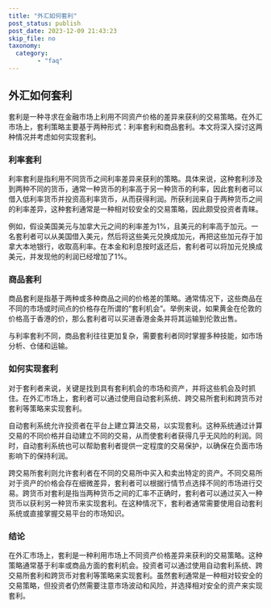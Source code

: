 ```yaml
---
title: "外汇如何套利"
post_status: publish
post_date: 2023-12-09 21:43:23
skip_file: no
taxonomy:
  category:
        - "faq"
---
```


## 外汇如何套利

套利是一种寻求在金融市场上利用不同资产价格的差异来获利的交易策略。在外汇市场上，套利策略主要基于两种形式：利率套利和商品套利。本文将深入探讨这两种情况并考虑如何实现套利。

### 利率套利

利率套利是指利用不同货币之间利率差异来获利的策略。具体来说，这种套利涉及到两种不同的货币，通常一种货币的利率高于另一种货币的利率，因此套利者可以借入低利率货币并投资高利率货币，从而获得利润。所获利润来自于两种货币之间的利率差异，这种套利通常是一种相对较安全的交易策略，因此颇受投资者青睐。

例如，假设美国美元与加拿大元之间的利率差为1%，且美元的利率高于加元。一名套利者可以从美国借入美元，然后将这些美元兑换成加元，再把这些加元存于加拿大本地银行，收取高利率。在本金和利息按时返还后，套利者可以将加元兑换成美元，并发现他的利润已经增加了1%。

### 商品套利

商品套利是指基于两种或多种商品之间的价格差的策略。通常情况下，这些商品在不同的市场或时间点的价格存在所谓的“套利机会”。举例来说，如果黄金在伦敦的价格高于香港的价，那么套利者可以买进香港金条并将其运输到伦敦出售。

与利率套利不同，商品套利往往更加复杂，需要套利者同时掌握多种技能，如市场分析、仓储和运输。

### 如何实现套利

对于套利者来说，关键是找到具有套利机会的市场和资产，并将这些机会及时抓住。在外汇市场上，套利者可以通过使用自动套利系统、跨交易所套利和跨货币对套利等策略来实现套利。

自动套利系统允许投资者在平台上建立算法交易，以实现套利。这种系统通过计算交易的不同价格并自动建立不同的交易，从而使套利者获得几乎无风险的利润。同时，自动套利系统也可以帮助套利者提供一定程度的交易保护，以确保在负面市场影响下的保持利润。

跨交易所套利则允许套利者在不同的交易所中买入和卖出特定的资产。不同交易所对于资产的价格会存在细微差异，套利者可以根据行情节点选择不同的市场进行交易。跨货币对套利是指当两种货币之间的汇率不正确时，套利者可以通过买入一种货币以获利另一种货币来实现套利。在这种情况下，套利者通常需要使用自动套利系统或直接掌握交易平台的市场知识。

### 结论

在外汇市场上，套利是一种利用市场上不同资产价格差异来获利的交易策略。这种策略通常基于利率或商品方面的套利机会。投资者可以通过使用自动套利系统、跨交易所套利和跨货币对套利等策略来实现套利。虽然套利通常是一种相对较安全的交易策略，但投资者仍然需要注意市场波动和风险，并选择相对安全的资产来实现套利。

